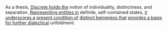
As a thesis, [Discrete holds the](1/1/3/1/1/.Discrete) notion of individuality, distinctness, and separation. [Representing entities in](1/1/3/1/1/2/3/.Representational) definite, self-contained states, [it underscores a](3/2/1/3/2/2/1/_Sound-Letter) [present condition of](1/2/2/3/.Present) [distinct beingness that](1/1/1/1/.Be) [provides a basis](1/3/1/2/3/1/2/.Bases) [for further dialectical](.System) unfoldment.

